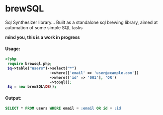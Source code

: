 # brewSQL
Sql Synthesizer library... Built as a standalone sql brewing library, aimed at automation of some simple SQL tasks

<b>mind you, this is a work in progress<b>
  
#### Usage:
```php
<?php
 require brewsql.php;
 $q->table("users")->select("*")
					->where(['email' => 'user@example.com'])
					->where(['id' => '001'], 'OR')
					->toSql();
 $q = new brewSQL\DB();
```
#### Output:
```sql
SELECT * FROM users WHERE email = :email OR id = :id 
```
 
